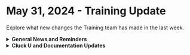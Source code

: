 # May 31, 2024 - Training Update

Explore what new changes the Training team has made in the last week.

<details>

<summary><strong>General News and Reminders</strong></summary>

* **SHOUT OUT** to Derrick, Kevin, Reinier, Hunter, Joey, Marek, Ibrahim, Marvin, Adrian, and our very own Blake and Kyle (Kyle and Adrian WITH PERFECT SCORES!)  for successfully taking our [Broken link](broken-reference "mention") Exam, and collecting your prestigious **Certified Rewster** badge in Discord. &#x20;
* For our Certified Rewsters, don't forget about the **ROC AMA,** starting **Tuesday, June 4th**! [You can sign-up on Calendly now](https://calendly.com/cluck-u/roc-ama?month=2024-06)!
* Join us in our [Cluck-U Discord channel](https://discord.com/channels/936789089703845988/1121465945295167588) if you have any questions, comments, or concerns!

</details>

<details>

<summary><strong>Cluck U and Documentation Updates</strong></summary>

**What's New at Cluck University?**

* We'd love to get your feedback on our Training and Documentation! [Please fill out this form to let us know how we can improve](https://app.sli.do/event/m8C3AjPUnuDgpkVDmPsQL3)!
* As a reminder, you can make training and documentation requests at [https://rewst.canny.io/](https://rewst.canny.io/)
* The [Broken link](broken-reference "mention") page has been updated with the video
* The [Broken link](broken-reference "mention") page has been updated with the video
* The [Broken link](broken-reference "mention") page has been updated with the video

**New & Updated Pages:**

* [may-24-2024-immybot-+-rewst-better-together.md](../../roc-open-mics/rewst-open-mics-north-america/2024-roc-open-mics/may-24-2024-immybot-+-rewst-better-together.md "mention") page added

</details>


